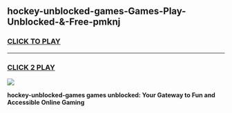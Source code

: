 
## hockey-unblocked-games-Games-Play-Unblocked-&-Free-pmknj
<h3>
<a href="https://premium76.site?title=hockey-unblocked-games&ref=24A">CLICK TO PLAY</a></h3>
<hr>

<h3>
<a href="https://premium76.site?title=hockey-unblocked-games&ref=24A">CLICK 2 PLAY</a>
  
</h3>

<a href="https://premium76.site?title=hockey-unblocked-games&ref=24A"><img src="https://clearcache.store/games.png"></a>


**hockey-unblocked-games games unblocked: Your Gateway to Fun and Accessible Online Gaming**
